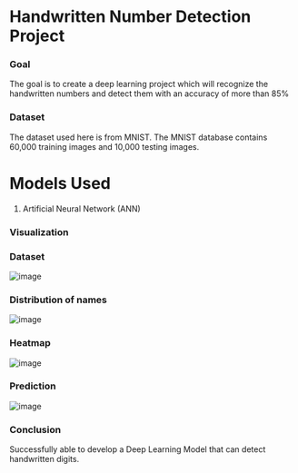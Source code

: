 # Handwritten Number Detection Project

### Goal
The goal is to create a deep learning project which will recognize the handwritten numbers and detect them with an accuracy of more than 85%

### Dataset
The dataset used here is from MNIST.
The MNIST database contains 60,000 training images and 10,000 testing images.


# Models Used #
1. Artificial Neural Network (ANN)

### Visualization ###

### Dataset ###
![image](https://github.com/SHAY2407/DL-Simplified/blob/main/Handwriting%20Recognition%20Project/Images/datasetImg.jpg)

### Distribution of names ###
![image](https://github.com/SHAY2407/DL-Simplified/blob/main/Handwriting%20Recognition%20Project/Images/DistbNames.jpg)

### Heatmap ###
![image](https://github.com/SHAY2407/DL-Simplified/blob/main/Handwriting%20Recognition%20Project/Images/heatmap.jpg)

### Prediction ###
![image](https://github.com/SHAY2407/DL-Simplified/blob/main/Handwriting%20Recognition%20Project/Images/Histogram.jpg)


### Conclusion ###
Successfully able to develop a Deep Learning Model that can detect handwritten digits.
